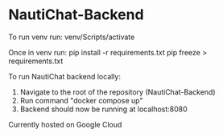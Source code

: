 # NautiChat-Backend

To run venv run:
venv/Scripts/activate

Once in venv run:
pip install -r requirements.txt
pip freeze > requirements.txt


To run NautiChat backend locally:

1. Navigate to the root of the repository (NautiChat-Backend)
2. Run command "docker compose up"
3. Backend should now be running at localhost:8080

Currently hosted on Google Cloud

